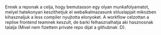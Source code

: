 Ennek a reponak a celja, hogy bemutasson egy olyan munkafolyamatot, melyel hatekonyan keszithetjuk el webalkalmazasunk
stiluslapjait mikozben kihasznaljuk a less compiler nyujtotta elonyoket. A workflow celzottan a replise frontend
teamnek keszult, de barki felhasznalhatja aki hasznosnak talalja (Mivel nem fizettem private repo dijat a githubnak :D).